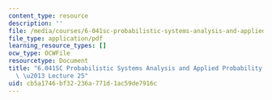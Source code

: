 ```yaml
---
content_type: resource
description: ''
file: /media/courses/6-041sc-probabilistic-systems-analysis-and-applied-probability-fall-2013/cb5a1746bf32236a771d1ac59de7916c_MIT6_041SCF13_lec25_300k.pdf
file_type: application/pdf
learning_resource_types: []
ocw_type: OCWFile
resourcetype: Document
title: "6.041SC Probabilistic Systems Analysis and Applied Probability, Fall 2013Transcript\
  \ \u2013 Lecture 25"
uid: cb5a1746-bf32-236a-771d-1ac59de7916c
---
```

